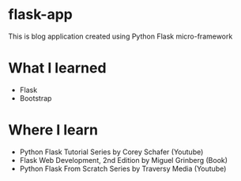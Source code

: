 # flask-app
This is blog application created using Python Flask micro-framework

# What I learned
* Flask
* Bootstrap

# Where I learn
* Python Flask Tutorial Series by Corey Schafer (Youtube)
* Flask Web Development, 2nd Edition by Miguel Grinberg (Book)
* Python Flask From Scratch Series by Traversy Media (Youtube)
